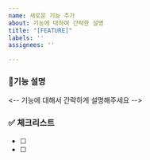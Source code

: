 ```yaml
---
name: 새로운 기능 추가
about: 기능에 대하여 간략한 설명
title: "[FEATURE]"
labels: ''
assignees: ''

---
```


### 📍기능 설명
<-- 기능에 대해서 간략하게 설명해주세요 -->


### ✅ 체크리스트
- [ ]
- [ ]
